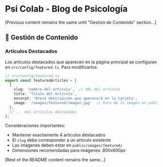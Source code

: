 # Psi Colab - Blog de Psicología

[Previous content remains the same until "Gestión de Contenido" section...]

## 📝 Gestión de Contenido

### Artículos Destacados

Los artículos destacados que aparecen en la página principal se configuran en `src/config/featured.ts`. Para modificarlos:

```typescript
// src/config/featured.ts
export const featuredArticles = [
  {
    slug: 'nombre-del-articulo',  // URL del artículo
    title: 'Título del Artículo',
    excerpt: 'Breve descripción que aparecerá en la tarjeta',
    image: '/images/featured/imagen.jpg'  // Ruta de la imagen en public/
  },
  // ... más artículos destacados
];
```

Consideraciones importantes:
- Mantener exactamente 4 artículos destacados
- El `slug` debe corresponder a un artículo existente
- Las imágenes deben estar en `public/images/featured/`
- Dimensiones recomendadas para imágenes: 800x600px

[Rest of the README content remains the same...]
